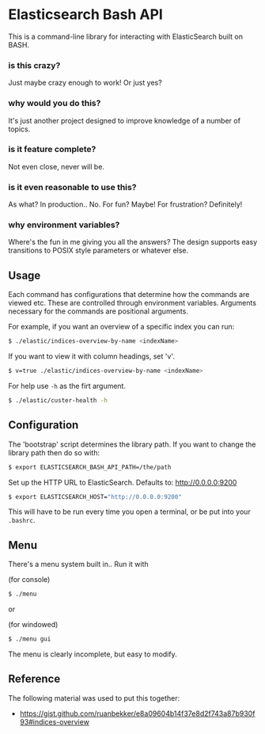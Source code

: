 # Elasticsearch Bash API

This is a command-line library for interacting with ElasticSearch built on BASH.

### is this crazy?

Just maybe crazy enough to work! Or just yes?

### why would you do this?

It's just another project designed to improve knowledge of a number of topics. 

### is it feature complete?

Not even close, never will be.

### is it even reasonable to use this?

As what? In production.. No. For fun? Maybe! For frustration? Definitely!

### why environment variables?

Where's the fun in me giving you all the answers? The design supports easy transitions to POSIX style parameters or whatever else.

## Usage

Each command has configurations that determine how the commands are viewed etc. These are controlled through environment variables. Arguments necessary for the commands are positional arguments.

For example, if you want an overview of a specific index you can run:

```bash
$ ./elastic/indices-overview-by-name <indexName>
```

If you want to view it with column headings, set 'v'.

```bash
$ v=true ./elastic/indices-overview-by-name <indexName>
```

For help use `-h` as the firt argument.

```bash
$ ./elastic/custer-health -h
```

## Configuration

The 'bootstrap' script determines the library path. If you want to change the library path then do so with:

```bash
$ export ELASTICSEARCH_BASH_API_PATH=/the/path
```

Set up the HTTP URL to ElasticSearch. Defaults to: http://0.0.0.0:9200

```bash
$ export ELASTICSEARCH_HOST="http://0.0.0.0:9200"
```

This will have to be run every time you open a terminal, or be put into your `.bashrc`.

## Menu

There's a menu system built in.. Run it with 

(for console)
```bash
$ ./menu
```

or

(for windowed)
```bash
$ ./menu gui
```

The menu is clearly incomplete, but easy to modify.

## Reference

The following material was used to put this together:

- https://gist.github.com/ruanbekker/e8a09604b14f37e8d2f743a87b930f93#indices-overview